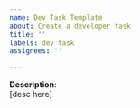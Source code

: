 ```yaml
---
name: Dev Task Template
about: Create a developer task
title: ''
labels: dev task
assignees: ''

---
```


**Description**:  
[desc here]

